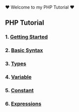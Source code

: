 :heart: Welcome to my PHP Tutorial :heart:
## PHP Tutorial
### 1. [Getting Started](1_Hello.php)
### 2. [Basic Syntax](2_Basic_syntax.md)
### 3. [Types](3_Types.md)
### 4. [Variable](4_Variables.md)
### 5. [Constant](5_Constants.md)
### 6. [Expressions](6_Expressions.md)

